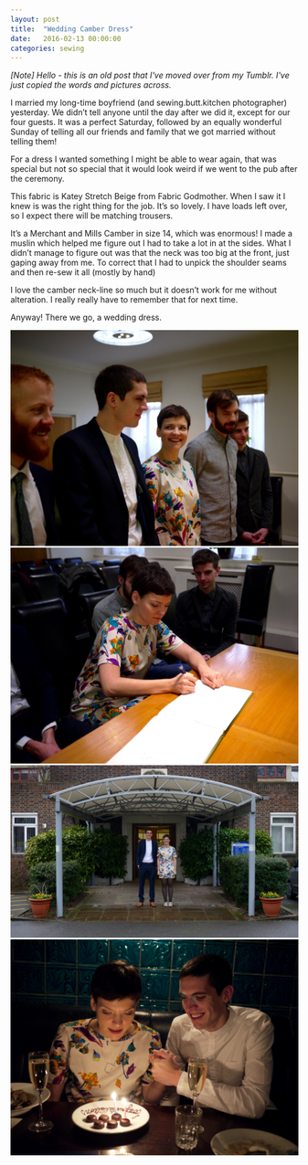 ```yaml
---
layout: post
title:  "Wedding Camber Dress"
date:   2016-02-13 00:00:00
categories: sewing
---
```


_[Note] Hello - this is an old post that I've moved over from my Tumblr. I've just copied the words and pictures across._

I married my long-time boyfriend (and sewing.butt.kitchen photographer) yesterday. We didn’t tell anyone until the day after we did it, except for our four guests. It was a perfect Saturday, followed by an equally wonderful Sunday of telling all our friends and family that we got married without telling them!

For a dress I wanted something I might be able to wear again, that was special but not so special that it would look weird if we went to the pub after the ceremony.

This fabric is Katey Stretch Beige from Fabric Godmother. When I saw it I knew is was the right thing for the job. It’s so lovely. I have loads left over, so I expect there will be matching trousers.

It’s a Merchant and Mills Camber in size 14, which was enormous! I made a muslin which helped me figure out I had to take a lot in at the sides. What I didn’t manage to figure out was that the neck was too big at the front, just gaping away from me. To correct that I had to unpick the shoulder seams and then re-sew it all (mostly by hand)

I love the camber neck-line so much but it doesn’t work for me without alteration. I really really have to remember that for next time.

Anyway! There we go, a wedding dress.

![Wedding camber](/assets/img/sewing/wedding.1.jpg)
![Wedding camber](/assets/img/sewing/wedding.2.jpg)
![Wedding camber](/assets/img/sewing/wedding.3.jpg)
![Wedding camber](/assets/img/sewing/wedding.4.jpg)
